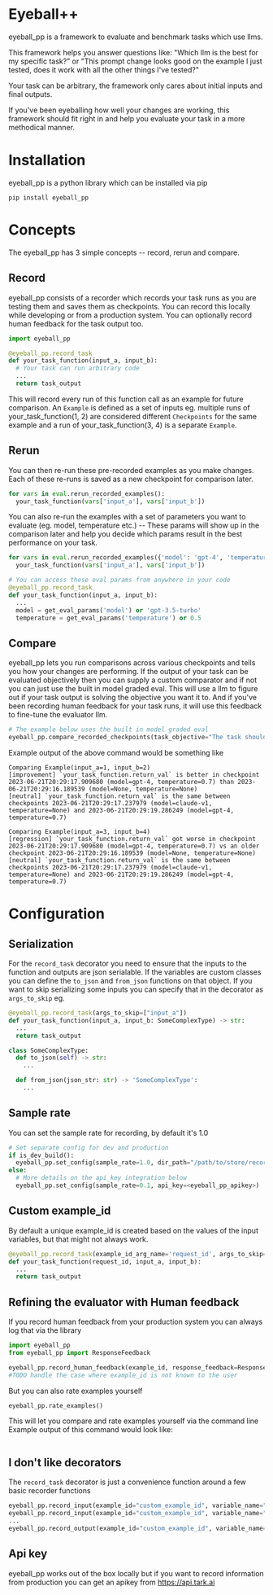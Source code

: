 # Eyeball++
eyeball_pp is a framework to evaluate and benchmark tasks which use llms.

This framework helps you answer questions like: "Which llm is the best for my specific task?" or "This prompt change looks good on the example I just tested, does it work with all the other things I've tested?"

Your task can be arbitrary, the framework only cares about initial inputs and final outputs.

If you've been eyeballing how well your changes are working, this framework should fit right in and help you evaluate your task in a more methodical manner.

# Installation
eyeball_pp is a python library which can be installed via pip 

`pip install eyeball_pp`

# Concepts 
The eyeball_pp has 3 simple concepts -- record, rerun and compare.

## Record
eyeball_pp consists of a recorder which records your task runs as you are testing them and saves them as checkpoints. You can record this locally while developing or from a production system. You can optionally record human feedback for the task output too.

```python
import eyeball_pp

@eyeball_pp.record_task
def your_task_function(input_a, input_b):
  # Your task can run arbitrary code
  ...
  return task_output
```

This will record every run of this function call as an example for future comparison. An `Example` is defined as a set of inputs eg. multiple runs of your_task_function(1, 2) are considered different `Checkpoints` for the same example and a run of your_task_function(3, 4) is a separate `Example`. 

## Rerun
You can then re-run these pre-recorded examples as you make changes. Each of these re-runs is saved as a new checkpoint for comparison later.

```python
for vars in eval.rerun_recorded_examples():
  your_task_function(vars['input_a'], vars['input_b'])
```

You can also re-run the examples with a set of parameters you want to evaluate (eg. model, temperature etc.) -- These params will show up in the comparison later and help you decide which params result in the best performance on your task.
```python
for vars in eval.rerun_recorded_examples({'model': 'gpt-4', 'temperature': 0.7}, {'model': 'claude-v1'}):
  your_task_function(vars['input_a'], vars['input_b'])

# You can access these eval params from anywhere in your code
@eyeball_pp.record_task
def your_task_function(input_a, input_b):
  ...
  model = get_eval_params('model') or 'gpt-3.5-turbo'
  temperature = get_eval_params('temperature') or 0.5
```

## Compare
eyeball_pp lets you run comparisons across various checkpoints and tells you how your changes are performing. If the output of your task can be evaluated objectively then you can supply a custom comparator and if not you can just use the built in model graded eval. This will use a llm to figure out if your task output is solving the objective you want it to. And if you've been recording human feedback for your task runs, it will use this feedback to fine-tune the evaluator llm.

```python
# The example below uses the built in model graded eval
eyeball_pp.compare_recorded_checkpoints(task_objective="The task should answer questions based on the context provided and also show the sources")
```

Example output of the above command would be something like
```
Comparing Example(input_a=1, input_b=2)
[improvement] `your_task_function.return_val` is better in checkpoint 2023-06-21T20:29:17.909680 (model=gpt-4, temperature=0.7) than 2023-06-21T20:29:16.189539 (model=None, temperature=None)
[neutral] `your_task_function.return_val` is the same between checkpoints 2023-06-21T20:29:17.237979 (model=claude-v1, temperature=None) and 2023-06-21T20:29:19.286249 (model=gpt-4, temperature=0.7)

Comparing Example(input_a=3, input_b=4)
[regression] `your_task_function.return_val` got worse in checkpoint 2023-06-21T20:29:17.909680 (model=gpt-4, temperature=0.7) vs an older checkpoint 2023-06-21T20:29:16.189539 (model=None, temperature=None)
[neutral] `your_task_function.return_val` is the same between checkpoints 2023-06-21T20:29:17.237979 (model=claude-v1, temperature=None) and 2023-06-21T20:29:19.286249 (model=gpt-4, temperature=0.7)
```

# Configuration 

## Serialization
For the `record_task` decorator you need to ensure that the inputs to the function and outputs are json serialable. If the variables are custom classes you can define the `to_json` and `from_json` functions on that object. If you want to skip serializing some inputs you can specify that in the decorator as `args_to_skip` 
eg. 
```python
@eyeball_pp.record_task(args_to_skip=["input_a"])
def your_task_function(input_a, input_b: SomeComplexType) -> str:
  ...
  return task_output

class SomeComplexType:
  def to_json(self) -> str:
    ...

  def from_json(json_str: str) -> 'SomeComplexType':
    ...  
```

## Sample rate 
You can set the sample rate for recording, by default it's 1.0
```python
# Set separate config for dev and production 
if is_dev_build():
  eyeball_pp.set_config(sample_rate=1.0, dir_path="/path/to/store/recorded/examples")
else:
  # More details on the api_key integration below
  eyeball_pp.set_config(sample_rate=0.1, api_key=<eyeball_pp_apikey>)
```

## Custom example_id
By default a unique example_id is created based on the values of the input variables, but that might not always work.

```python
@eyeball_pp.record_task(example_id_arg_name='request_id', args_to_skip=['request_id'])
def your_task_function(request_id, input_a, input_b):
  ...
  return task_output
```

## Refining the evaluator with Human feedback
If you record human feedback from your production system you can always log that via the library
```python
import eyeball_pp
from eyeball_pp import ResponseFeedback

eyeball_pp.record_human_feedback(example_id, response_feedback=ResponseFeedback.POSITIVE, feedback_details="I liked the response as it selected the sources correctly")
#TODO handle the case where example_id is not known to the user 
```

But you can also rate examples yourself 

```python
eyeball_pp.rate_examples()
```
This will let you compare and rate examples yourself via the command line
Example output of this command would look like:

```

```

## I don't like decorators
The `record_task` decorator is just a convenience function around a few basic recorder functions 

```python
eyeball_pp.record_input(example_id="custom_example_id", variable_name="input_a", value=1)
eyeball_pp.record_input(example_id="custom_example_id", variable_name="input_b", value=2)
...
eyeball_pp.record_output(example_id="custom_example_id", variable_name="your_task_function_output", value=4)
```

## Api key 
eyeball_pp works out of the box locally but if you want to record information from production you can get an apikey from https://api.tark.ai

